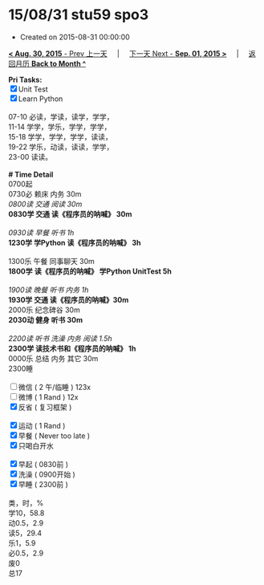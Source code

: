 # 15/08/31 stu59 spo3

- Created on 2015-08-31 00:00:00

[**< Aug. 30, 2015** - Prev 上一天](/lifelogs/2015/08/d30.md) &nbsp; &nbsp; | &nbsp; &nbsp; [下一天 Next - **Sep. 01, 2015 >**](/lifelogs/2015/09/d01.md) &nbsp; &nbsp; |  &nbsp; &nbsp; [返回月历 **Back to Month ^**](/lifelogs/2015/08/index.md)
<br/><div><strong>Pri Tasks:</strong></div><div><div><input checked="true" type="checkbox"/>Unit Test</div></div><div><input checked="true" type="checkbox"/>Learn Python</div><div><br/></div><div>07-10 必读，学读，读学，学学，</div><div>11-14 学学，学乐，学学，学学，</div><div>15-18 学学，学学，学学，读读，</div><div>19-22 学乐，动读，读读，学学，</div><div>23-00 读读。</div><div><br/></div><div><b># Time Detail</b></div><div>0700起</div><div>0730必 赖床 内务 30m</div><div><i>0800读 交通 阅读 30m</i></div><div><b>0830学 交通 读《程序员的呐喊》 30m</b></div><div><b><br/></b></div><div><i>0930读 早餐 听书 1h</i></div><div><strong>1230学 学Python 读《程序员的呐喊》 3h</strong></div><div><br clear="none"/></div><div>1300乐 午餐 同事聊天 30m</div><div><strong>1800学</strong> <strong>读《程序员的呐喊》 </strong><strong>学Python UnitTest 5</strong><strong>h</strong></div><div><br/></div><div><i>1900读 晚餐 听书 内务 1h</i></div><div><b>1930学 交通 </b><strong>读《程序员的呐喊》30m</strong></div><div>2000乐 纪念碑谷 30m</div><div><b>2030动 健身 听书 30m</b></div><div><b><br/></b></div><div><i>2200读 听书 洗澡 内务 阅读 1.5h</i></div><div><b>2300学 读技术书和《程序员的呐喊》 1h</b></div><div>0000乐 总结 内务 其它 30m</div><div>2300睡</div><div><br/></div><div><input type="checkbox"/>微信 ( 2 午/临睡 ) 123x</div><div><input type="checkbox"/>微博 ( 1 Rand ) 12x</div><div><input checked="true" type="checkbox"/>反省 ( 复习框架 ) </div><div><br/></div><div><div><input checked="true" type="checkbox"/>运动 ( 1 Rand ) </div><div><input checked="true" type="checkbox"/>早餐 ( Never too late ) </div></div><div><input checked="true" type="checkbox"/>只喝白开水 </div><div><br/></div><div><input checked="true" type="checkbox"/>早起 ( 0830前 ) </div><div><input checked="true" type="checkbox"/>洗澡 ( 0900开始 ) <br/></div><div><input checked="true" type="checkbox"/>早睡 ( 2300前 ) </div><div><br clear="none"/></div><div>类，时，%</div><div>学10，58.8</div><div>动0.5，2.9</div><div>读5，29.4</div><div>乐1，5.9<br clear="none"/>必0.5，2.9<br clear="none"/>废0<br clear="none"/>总17</div>
